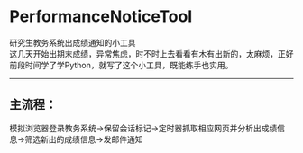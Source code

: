 # PerformanceNoticeTool
研究生教务系统出成绩通知的小工具   
这几天开始出期末成绩，异常焦虑，时不时上去看看有木有出新的，太麻烦，正好前段时间学了学Python，就写了这个小工具，既能练手也实用。  

---
## 主流程： 
模拟浏览器登录教务系统->保留会话标记->定时器抓取相应网页并分析出成绩信息->筛选新出的成绩信息->发邮件通知   

